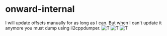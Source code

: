 # onward-internal
I will update offsets manually for as long as I can. But when I can't update it anymore you must dump using il2cppdumper.
![T](https://cdn.discordapp.com/attachments/623964373706080276/1046208411244703874/image.png)
![T](https://cdn.discordapp.com/attachments/623964373706080276/1046206180567023677/image.png)
![T](https://cdn.discordapp.com/attachments/938615178965180437/1015745381851746414/Capture.PNG)
